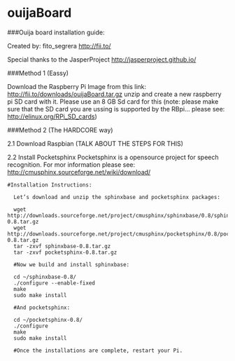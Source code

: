 ouijaBoard
==========
###Ouija board installation guide:

Created by: fito_segrera
http://fii.to/

Special thanks to the JasperProject http://jasperproject.github.io/

###Method 1 (Eassy)

Download the Raspberry Pi Image from this link: http://fii.to/downloads/ouijaBoard.tar.gz unzip and create a new raspberry pi SD card with it. Please use an 8 GB Sd card for this (note: please make sure that the SD card you are ussing is supported by the RBpi... please see: http://elinux.org/RPi_SD_cards)

###Method 2 (The HARDCORE way)

2.1 Download Raspbian (TALK ABOUT THE STEPS FOR THIS)

2.2 Install Pocketsphinx
Pocketsphinx is a opensource project for speech recognition. For mor information please see: http://cmusphinx.sourceforge.net/wiki/download/
  
    #Installation Instructions:
      
      Let’s download and unzip the sphinxbase and pocketsphinx packages:
      
      wget http://downloads.sourceforge.net/project/cmusphinx/sphinxbase/0.8/sphinxbase-0.8.tar.gz
      wget http://downloads.sourceforge.net/project/cmusphinx/pocketsphinx/0.8/pocketsphinx-0.8.tar.gz
      tar -zxvf sphinxbase-0.8.tar.gz
      tar -zxvf pocketsphinx-0.8.tar.gz
      
      #Now we build and install sphinxbase:

      cd ~/sphinxbase-0.8/
      ./configure --enable-fixed
      make
      sudo make install
      
      #And pocketsphinx:

      cd ~/pocketsphinx-0.8/
      ./configure
      make
      sudo make install
      
      #Once the installations are complete, restart your Pi.


